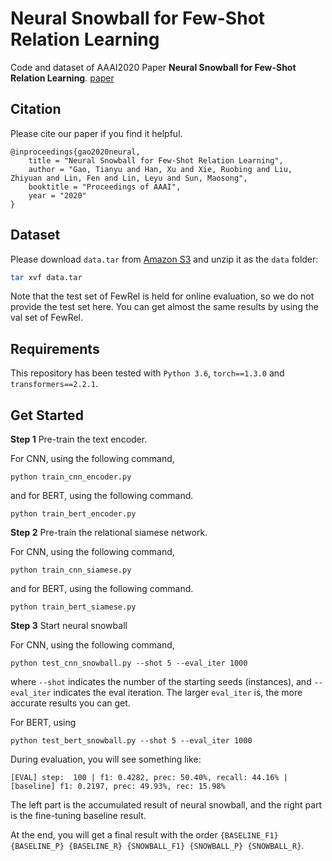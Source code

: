 # Neural Snowball for Few-Shot Relation Learning

Code and dataset of AAAI2020 Paper **Neural Snowball for Few-Shot Relation Learning**. [paper](https://arxiv.org/pdf/1908.11007.pdf)

## Citation

Please cite our paper if you find it helpful.

```
@inproceedings{gao2020neural,
    title = "Neural Snowball for Few-Shot Relation Learning",
    author = "Gao, Tianyu and Han, Xu and Xie, Ruobing and Liu, Zhiyuan and Lin, Fen and Lin, Leyu and Sun, Maosong",
    booktitle = "Proceedings of AAAI",
    year = "2020"
}
```

## Dataset

Please download `data.tar` from [Amazon S3](https://thunlp.s3.cn-north-1.amazonaws.com.cn/neural_snowball/distant.json) and unzip it as the `data` folder:

```bash
tar xvf data.tar
```

Note that the test set of FewRel is held for online evaluation, so we do not provide the test set here. You can get almost the same results by using the val set of FewRel.

## Requirements

This repository has been tested with `Python 3.6`, `torch==1.3.0` and `transformers==2.2.1`.

## Get Started

**Step 1** Pre-train the text encoder.

For CNN, using the following command,
```
python train_cnn_encoder.py
```

and for BERT, using the following command.
```
python train_bert_encoder.py
```

**Step 2** Pre-train the relational siamese network.

For CNN, using the following command,
```
python train_cnn_siamese.py
```

and for BERT, using the following command.
```
python train_bert_siamese.py
```

**Step 3** Start neural snowball

For CNN, using the following command,
```
python test_cnn_snowball.py --shot 5 --eval_iter 1000
```

where `--shot` indicates the number of the starting seeds (instances), and `--eval_iter` indicates the eval iteration. The larger `eval_iter` is, the more accurate results you can get.

For BERT, using
```
python test_bert_snowball.py --shot 5 --eval_iter 1000
```

During evaluation, you will see something like:

```
[EVAL] step:  100 | f1: 0.4282, prec: 50.40%, recall: 44.16% | [baseline] f1: 0.2197, prec: 49.93%, rec: 15.98%
```

The left part is the accumulated result of neural snowball, and the right part is the fine-tuning baseline result.

At the end, you will get a final result with the order `{BASELINE_F1} {BASELINE_P} {BASELINE_R} {SNOWBALL_F1} {SNOWBALL_P} {SNOWBALL_R}`.
